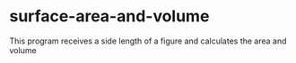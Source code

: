 # surface-area-and-volume
This program receives a side length of a figure and calculates the area and volume
